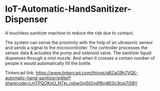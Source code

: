 # IoT-Automatic-HandSanitizer-Dispenser
A touchless sanitizer  machine to reduce the risk due to contact. 

The system can sense the  proximity with the help of an ultrasonic sensor and sends a signal to the  microcontroller. The controller processes the sensor data &amp; actuates  the pump and solenoid valve. The sanitizer liquid dispenses through a  mist nozzle. And when it crosses a certain number of people it would  automatically fill the bottle.


Tinkercad link:
 https://www.tinkercad.com/things/gBZaG9h7VQE-automatic-hand-sanitizer/editel?sharecode=LmTPQOKpU_NTkj_robwGnj5tGydf8m8EGc9cpj7i58Y
